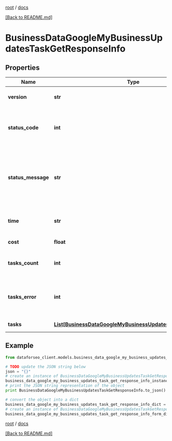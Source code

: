 [root](./../ "root") / [docs](./ "docs")

[[Back to README.md]](./../README.md "[Back to README.md]")

# BusinessDataGoogleMyBusinessUpdatesTaskGetResponseInfo

## Properties

Name | Type | Description | Notes
------------ | ------------- | ------------- | -------------
**version** | **str** | the current version of the API | [optional]
**status_code** | **int** | general status code you can find the full list of the response codes here | [optional]
**status_message** | **str** | general informational message you can find the full list of general informational messages here | [optional]
**time** | **str** | total execution time, seconds | [optional]
**cost** | **float** | total tasks cost, USD | [optional]
**tasks_count** | **int** | the number of tasks in the tasks array | [optional]
**tasks_error** | **int** | the number of tasks in the tasks array returned with an error | [optional]
**tasks** | [**List[BusinessDataGoogleMyBusinessUpdatesTaskGetTaskInfo]**](BusinessDataGoogleMyBusinessUpdatesTaskGetTaskInfo.md) | array of tasks | [optional]

## Example

```python
from dataforseo_client.models.business_data_google_my_business_updates_task_get_response_info import BusinessDataGoogleMyBusinessUpdatesTaskGetResponseInfo

# TODO update the JSON string below
json = "{}"
# create an instance of BusinessDataGoogleMyBusinessUpdatesTaskGetResponseInfo from a JSON string
business_data_google_my_business_updates_task_get_response_info_instance = BusinessDataGoogleMyBusinessUpdatesTaskGetResponseInfo.from_json(json)
# print the JSON string representation of the object
print BusinessDataGoogleMyBusinessUpdatesTaskGetResponseInfo.to_json()

# convert the object into a dict
business_data_google_my_business_updates_task_get_response_info_dict = business_data_google_my_business_updates_task_get_response_info_instance.to_dict()
# create an instance of BusinessDataGoogleMyBusinessUpdatesTaskGetResponseInfo from a dict
business_data_google_my_business_updates_task_get_response_info_form_dict = business_data_google_my_business_updates_task_get_response_info.from_dict(business_data_google_my_business_updates_task_get_response_info_dict)
```

  

[root](./../ "root") / [docs](./ "docs")

[[Back to README.md]](./../README.md "[Back to README.md]")